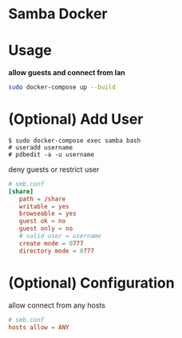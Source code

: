 # Samba Docker

# Usage

**allow guests and connect from lan**

```sh
sudo docker-compose up --build
```

# (Optional) Add User

```
$ sudo docker-compose exec samba bash
# useradd username
# pdbedit -a -u username
```

deny guests or restrict user

```conf
# smb.conf
[share]
   path = /share
   writable = yes
   browseable = yes
   guest ok = no
   guest only = no
   # valid user = username
   create mode = 0777
   directory mode = 0777
```

# (Optional) Configuration

allow connect from any hosts

```conf
# smb.conf
hosts allow = ANY
```
